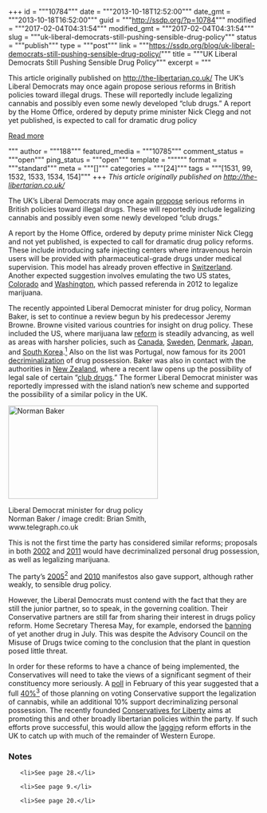 +++
id = """10784"""
date = """2013-10-18T12:52:00"""
date_gmt = """2013-10-18T16:52:00"""
guid = """http://ssdp.org/?p=10784"""
modified = """2017-02-04T04:31:54"""
modified_gmt = """2017-02-04T04:31:54"""
slug = """uk-liberal-democrats-still-pushing-sensible-drug-policy"""
status = """publish"""
type = """post"""
link = """https://ssdp.org/blog/uk-liberal-democrats-still-pushing-sensible-drug-policy/"""
title = """UK Liberal Democrats Still Pushing Sensible Drug Policy"""
excerpt = """<p>This article originally published on http://the-libertarian.co.uk/ The UK’s Liberal Democrats may once again propose serious reforms in British policies toward illegal drugs. These will reportedly include legalizing cannabis and possibly even some newly developed “club drugs.” A report by the Home Office, ordered by deputy prime minister Nick Clegg and not yet published, is expected to call for dramatic drug policy</p>
<div class="h10"></div>
<p><a class="more-link2 flat" href="https://ssdp.org/blog/uk-liberal-democrats-still-pushing-sensible-drug-policy/">Read more</a></p>
"""
author = """188"""
featured_media = """10785"""
comment_status = """open"""
ping_status = """open"""
template = """"""
format = """standard"""
meta = """[]"""
categories = """[24]"""
tags = """[1531, 99, 1532, 1533, 1534, 154]"""
+++
<em>This article originally published on <a href="http://the-libertarian.co.uk/" target="_blank">http://the-libertarian.co.uk/</a></em>



The UK’s Liberal Democrats may once again <a href="http://www.clear-uk.org/put-that-in-your-pipe-mrs-may-the-sunday-times-13th-october-2013/" target="_blank">propose</a> serious reforms in British policies toward illegal drugs. These will reportedly include legalizing cannabis and possibly even some newly developed “club drugs.”



A report by the Home Office, ordered by deputy prime minister Nick Clegg and not yet published, is expected to call for dramatic drug policy reforms. These include introducing safe injecting centers where intravenous heroin users will be provided with pharmaceutical-grade drugs under medical supervision. This model has already proven effective in <a href="http://www.druglawreform.info/en/weblog/item/760-what-the-world-can-learn-from-switzerlands-drug-policy-shift" target="_blank">Switzerland</a>. Another expected suggestion involves emulating the two US states, <a href="http://www.coloradoan.com/viewart/20121106/NEWS11/121106007/Colorado-voters-pass-pot-legalization-Amendment-64" target="_blank">Colorado</a> and <a href="http://seattletimes.com/html/localnews/2019621894_elexmarijuana07m.html" target="_blank">Washington</a>, which passed referenda in 2012 to legalize marijuana.



The recently appointed Liberal Democrat minister for drug policy, Norman Baker, is set to continue a review begun by his predecessor Jeremy Browne. Browne visited various countries for insight on drug policy. These included the US, where marijuana law <a href="http://www.mpp.org/states/" target="_blank">reform</a> is steadily advancing, as well as areas with harsher policies, such as <a href="http://www.opensocietyfoundations.org/voices/canadas-harsh-new-drug-laws-to-repeat-u-s-mistakes" target="_blank">Canada</a>, <a href="http://www.beckleyfoundation.org/pdf/BriefingPaper_20.pdf" target="_blank">Sweden</a>, <a href="http://www.theatlanticcities.com/politics/2013/03/copenhagens-plan-legalize-marijuana-puts-it-odds-rest-demark/5035/" target="_blank">Denmark</a>, <a href="http://travel.state.gov/travel/cis_pa_tw/cis/cis_1148.html#criminal_penalties" target="_blank">Japan</a>, and <a href="http://www.icclr.law.ubc.ca/Publications/Reports/Dr.Chos%20paper%20Drug%20Control%20Policy.pdf" target="_blank">South Korea</a>.<a href="#notes"><sup>1</sup></a> Also on the list was Portugal, now famous for its 2001 <a href="http://www.cato.org/publications/white-paper/drug-decriminalization-portugal-lessons-creating-fair-successful-drug-policies" target="_blank">decriminalization</a> of drug possession. Baker was also in contact with the authorities in <a href="http://www.huffingtonpost.com/eric-e-sterling/horrifying-new-drugs-does_b_4102575.html" target="_blank">New Zealand</a>, where a recent law opens up the possibility of legal sale of certain “<a href="http://the-libertarian.co.uk/designer-drugs-may-become-legal-new-zealand/" target="_blank">club drugs</a>.” The former Liberal Democrat minister was reportedly impressed with the island nation’s new scheme and supported the possibility of a similar policy in the UK.



<div id="attachment_10785" style="width: 310px" class="wp-caption alignright"><a href="/assets/2013/10/norman_baker.jpg"><img class="size-medium wp-image-10785" alt="Norman Baker" src="http://ssdp.org/assets/2013/10/norman_baker-300x187.jpg" width="300" height="187" /></a><p class="wp-caption-text">Liberal Democrat minister for drug policy Norman Baker / image credit: Brian Smith, www.telegraph.co.uk</p></div>



This is not the first time the party has considered similar reforms; proposals in both <a href="http://news.bbc.co.uk/2/hi/uk_news/politics/1861242.stm" target="_blank">2002</a> and <a href="http://www.independent.co.uk/news/uk/politics/lib-dems-back-drug-law-review-2356808.html" target="_blank">2011</a> would have decriminalized personal drug possession, as well as legalizing marijuana.

The party’s <a href="http://news.bbc.co.uk/2/shared/bsp/hi/pdfs/LD_uk_manifesto.pdf" target="_blank">2005</a><a href="#notes"><sup>2</sup></a> and <a href="http://transform-drugs.blogspot.com/2010/04/liberal-democrat-manifestos-on-drug.html" target="_blank">2010</a> manifestos also gave support, although rather weakly, to sensible drug policy.



However, the Liberal Democrats must contend with the fact that they are still the junior partner, so to speak, in the governing coalition. Their Conservative partners are still far from sharing their interest in drugs policy reform. Home Secretary Theresa May, for example, endorsed the <a href="http://the-libertarian.co.uk/khat-ban-baseless/" target="_blank">banning</a> of yet another drug in July. This was despite the Advisory Council on the Misuse of Drugs twice coming to the conclusion that the plant in question posed little threat.



In order for these reforms to have a chance of being implemented, the Conservatives will need to take the views of a significant segment of their constituency more seriously. A <a href="http://stopthedrugwar.org/chronicle/2013/feb/19/brits_want_marijuana_reforms_dru" target="_blank">poll</a> in February of this year suggested that a full <a href="http://www.tdpf.org.uk/Ipsos_MORI_TPDF_poll.pdf" target="_blank">40%</a><a href="#notes"><sup>3</sup></a> of those planning on voting Conservative support the legalization of cannabis, while an additional 10% support decriminalizing personal possession. The recently founded <a href="http://con4lib.com/mission/" target="_blank">Conservatives for Liberty</a> aims at promoting this and other broadly libertarian policies within the party. If such efforts prove successful, this would allow the <a href="http://ssdp.org/news/blog/uk-lagging-in-drug-policy-reform/" target="_blank">lagging</a> reform efforts in the UK to catch up with much of the remainder of Western Europe.

<h3 id="notes">Notes</h3>

<ol>

	<li>See page 28.</li>

	<li>See page 9.</li>

	<li>See page 20.</li>

</ol>
